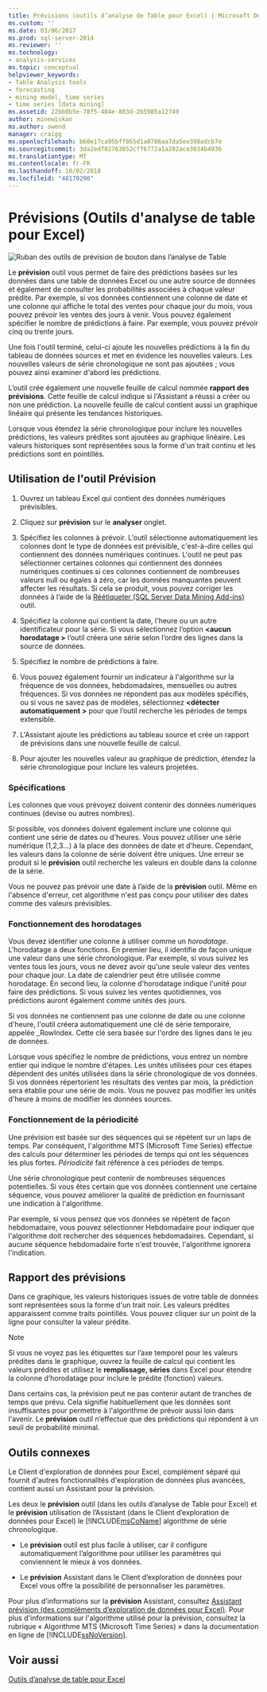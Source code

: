 ```yaml
---
title: Prévisions (outils d’analyse de Table pour Excel) | Microsoft Docs
ms.custom: ''
ms.date: 03/06/2017
ms.prod: sql-server-2014
ms.reviewer: ''
ms.technology:
- analysis-services
ms.topic: conceptual
helpviewer_keywords:
- Table Analysis tools
- forecasting
- mining model, time series
- time series [data mining]
ms.assetid: 22bb0b5e-78f5-484e-883d-2b5985a12749
author: minewiskan
ms.author: owend
manager: craigg
ms.openlocfilehash: b60e17ca95bff865d1a0786aa7da5ee398adcb7e
ms.sourcegitcommit: 3da2edf82763852cff6772a1a282ace3034b4936
ms.translationtype: MT
ms.contentlocale: fr-FR
ms.lasthandoff: 10/02/2018
ms.locfileid: "48170290"
---
```

# <a name="forecast-table-analysis-tools-for-excel"></a>Prévisions (Outils d'analyse de table pour Excel)
  ![Ruban des outils de prévision de bouton dans l’analyse de Table](media/tat-forecast.gif "bouton prévisions dans le ruban des outils d’analyse de Table")  
  
 Le **prévision** outil vous permet de faire des prédictions basées sur les données dans une table de données Excel ou une autre source de données et également de consulter les probabilités associées à chaque valeur prédite. Par exemple, si vos données contiennent une colonne de date et une colonne qui affiche le total des ventes pour chaque jour du mois, vous pouvez prévoir les ventes des jours à venir. Vous pouvez également spécifier le nombre de prédictions à faire. Par exemple, vous pouvez prévoir cinq ou trente jours.  
  
 Une fois l'outil terminé, celui-ci ajoute les nouvelles prédictions à la fin du tableau de données sources et met en évidence les nouvelles valeurs. Les nouvelles valeurs de série chronologique ne sont pas ajoutées ; vous pouvez ainsi examiner d'abord les prédictions.  
  
 L’outil crée également une nouvelle feuille de calcul nommée **rapport des prévisions**. Cette feuille de calcul indique si l'Assistant a réussi a créer ou non une prédiction. La nouvelle feuille de calcul contient aussi un graphique linéaire qui présente les tendances historiques.  
  
 Lorsque vous étendez la série chronologique pour inclure les nouvelles prédictions, les valeurs prédites sont ajoutées au graphique linéaire. Les valeurs historiques sont représentées sous la forme d'un trait continu et les prédictions sont en pointillés.  
  
## <a name="using-the-forecast-tool"></a>Utilisation de l'outil Prévision  
  
1.  Ouvrez un tableau Excel qui contient des données numériques prévisibles.  
  
2.  Cliquez sur **prévision** sur le **analyser** onglet.  
  
3.  Spécifiez les colonnes à prévoir. L'outil sélectionne automatiquement les colonnes dont le type de données est prévisible, c'est-à-dire celles qui contiennent des données numériques continues. L'outil ne peut pas sélectionner certaines colonnes qui contiennent des données numériques continues si ces colonnes contiennent de nombreuses valeurs null ou égales à zéro, car les données manquantes peuvent affecter les résultats. Si cela se produit, vous pouvez corriger les données à l’aide de la [Réétiqueter &#40;SQL Server Data Mining Add-ins&#41; ](relabel-sql-server-data-mining-add-ins.md) outil.  
  
4.  Spécifiez la colonne qui contient la date, l'heure ou un autre identificateur pour la série. Si vous sélectionnez l’option  **\<aucun horodatage >** l’outil créera une série selon l’ordre des lignes dans la source de données.  
  
5.  Spécifiez le nombre de prédictions à faire.  
  
6.  Vous pouvez également fournir un indicateur à l'algorithme sur la fréquence de vos données, hebdomadaires, mensuelles ou autres fréquences. Si vos données ne répondent pas aux modèles spécifiés, ou si vous ne savez pas de modèles, sélectionnez  **\<détecter automatiquement >** pour que l’outil recherche les périodes de temps extensible.  
  
7.  L'Assistant ajoute les prédictions au tableau source et crée un rapport de prévisions dans une nouvelle feuille de calcul.  
  
8.  Pour ajouter les nouvelles valeur au graphique de prédiction, étendez la série chronologique pour inclure les valeurs projetées.  
  
### <a name="requirements"></a>Spécifications  
 Les colonnes que vous prévoyez doivent contenir des données numériques continues (devise ou autres nombres).  
  
 Si possible, vos données doivent également inclure une colonne qui contient une série de dates ou d'heures. Vous pouvez utiliser une série numérique (1,2,3...) à la place des données de date et d'heure. Cependant, les valeurs dans la colonne de série doivent être uniques. Une erreur se produit si le **prévision** outil recherche les valeurs en double dans la colonne de la série.  
  
 Vous ne pouvez pas prévoir une date à l’aide de la **prévision** outil. Même en l'absence d'erreur, cet algorithme n'est pas conçu pour utiliser des dates comme des valeurs prévisibles.  
  
### <a name="understanding-time-stamps"></a>Fonctionnement des horodatages  
 Vous devez identifier une colonne à utiliser comme un *horodatage*. L'horodatage a deux fonctions. En premier lieu, il identifie de façon unique une valeur dans une série chronologique. Par exemple, si vous suivez les ventes tous les jours, vous ne devez avoir qu'une seule valeur des ventes pour chaque jour. La date de calendrier peut être utilisée comme horodatage. En second lieu, la colonne d'horodatage indique l'unité pour faire des prédictions. Si vous suivez les ventes quotidiennes, vos prédictions auront également comme unités des jours.  
  
 Si vos données ne contiennent pas une colonne de date ou une colonne d'heure, l'outil créera automatiquement une clé de série temporaire, appelée _RowIndex. Cette clé sera basée sur l'ordre des lignes dans le jeu de données.  
  
 Lorsque vous spécifiez le nombre de prédictions, vous entrez un nombre entier qui indique le nombre d'étapes. Les unités utilisées pour ces étapes dépendent des unités utilisées dans la série chronologique de vos données. Si vos données répertorient les résultats des ventes par mois, la prédiction sera établie pour une série de mois. Vous ne pouvez pas modifier les unités d'heure à moins de modifier les données sources.  
  
### <a name="understanding-periodicity"></a>Fonctionnement de la périodicité  
 Une prévision est basée sur des séquences qui se répètent sur un laps de temps. Par conséquent, l'algorithme MTS (Microsoft Time Series) effectue des calculs pour déterminer les périodes de temps qui ont les séquences les plus fortes. *Périodicité* fait référence à ces périodes de temps.  
  
 Une série chronologique peut contenir de nombreuses séquences potentielles. Si vous êtes certain que vos données contiennent une certaine séquence, vous pouvez améliorer la qualité de prédiction en fournissant une indication à l'algorithme.  
  
 Par exemple, si vous pensez que vos données se répètent de façon hebdomadaire, vous pouvez sélectionner Hebdomadaire pour indiquer que l'algorithme doit rechercher des séquences hebdomadaires. Cependant, si aucune séquence hebdomadaire forte n'est trouvée, l'algorithme ignorera l'indication.  
  
## <a name="understanding-the-forecasting-report"></a>Rapport des prévisions  
 Dans ce graphique, les valeurs historiques issues de votre table de données sont représentées sous la forme d'un trait noir. Les valeurs prédites apparaissent comme traits pointillés. Vous pouvez cliquer sur un point de la ligne pour consulter la valeur prédite.  
  
> [!NOTE]  
>  Si vous ne voyez pas les étiquettes sur l’axe temporel pour les valeurs prédites dans le graphique, ouvrez la feuille de calcul qui contient les valeurs prédites et utilisez le **remplissage, séries** dans Excel pour étendre la colonne d’horodatage pour inclure le prédite (fonction) valeurs.  
  
 Dans certains cas, la prévision peut ne pas contenir autant de tranches de temps que prévu. Cela signifie habituellement que les données sont insuffisantes pour permettre à l'algorithme de prévoir aussi loin dans l'avenir. Le **prévision** outil n’effectue que des prédictions qui répondent à un seuil de probabilité minimal.  
  
## <a name="related-tools"></a>Outils connexes  
 Le Client d'exploration de données pour Excel, complément séparé qui fournit d'autres fonctionnalités d'exploration de données plus avancées, contient aussi un Assistant pour la prévision.  
  
 Les deux le **prévision** outil (dans les outils d’analyse de Table pour Excel) et le **prévision** utilisation de l’Assistant (dans le Client d’exploration de données pour Excel) le [!INCLUDE[msCoName](../includes/msconame-md.md)] algorithme de série chronologique.  
  
-   Le **prévision** outil est plus facile à utiliser, car il configure automatiquement l’algorithme pour utiliser les paramètres qui conviennent le mieux à vos données.  
  
-   Le **prévision** Assistant dans le Client d’exploration de données pour Excel vous offre la possibilité de personnaliser les paramètres.  
  
 Pour plus d’informations sur la **prévision** Assistant, consultez [Assistant prévision &#40;des compléments d’exploration de données pour Excel&#41;](forecast-wizard-data-mining-add-ins-for-excel.md). Pour plus d'informations sur l'algorithme utilisé pour la prévision, consultez la rubrique « Algorithme MTS (Microsoft Time Series) » dans la documentation en ligne de [!INCLUDE[ssNoVersion](../includes/ssnoversion-md.md)].  
  
## <a name="see-also"></a>Voir aussi  
 [Outils d’analyse de table pour Excel](table-analysis-tools-for-excel.md)  
  
  

